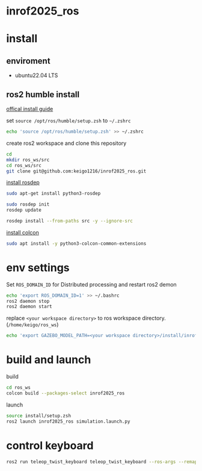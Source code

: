 # inrof2025_ros

# install
## enviroment
- ubuntu22.04 LTS

## ros2 humble install
[offical install guide](https://docs.ros.org/en/humble/Installation/Ubuntu-Install-Debs.html)

set `source /opt/ros/humble/setup.zsh` to `~/.zshrc`
```zsh
echo 'source /opt/ros/humble/setup.zsh' >> ~/.zshrc
```

create ros2 workspace and clone this repository
```bash
cd 
mkdir ros_ws/src
cd ros_ws/src
git clone git@github.com:keigo1216/inrof2025_ros.git
```

[install rosdep](https://docs.ros.org/en/humble/Tutorials/Intermediate/Rosdep.html)
```bash
sudo apt-get install python3-rosdep
```
```bash
sudo rosdep init
rosdep update
```
```bash
rosdep install --from-paths src -y --ignore-src
```

[install colcon](https://docs.ros.org/en/humble/Tutorials/Beginner-Client-Libraries/Colcon-Tutorial.html)

```bash
sudo apt install -y python3-colcon-common-extensions
```

# env settings
Set `ROS_DOMAIN_ID` for Distributed processing and restart ros2 demon
```bash
echo 'export ROS_DOMAIN_ID=1' >> ~/.bashrc
ros2 daemon stop
ros2 daemon start
```

replace `<your workspace directory>` to ros workspace directory. (`/home/keigo/ros_ws`)
```bash
echo 'export GAZEBO_MODEL_PATH=<your workspace directory>/install/inrof2025_ros/share/inrof2025_ros/models/:${GAZEBO_MODEL_PATH}' >> ~/.bashrc
```

# build and launch
build
```bash
cd ros_ws
colcon build --packages-select inrof2025_ros
```
launch
```bash
source install/setup.zsh
ros2 launch inrof2025_ros simulation.launch.py
```

# control keyboard
```bash
ros2 run teleop_twist_keyboard teleop_twist_keyboard --ros-args --remap cmd_vel:=/cmd_vel
```